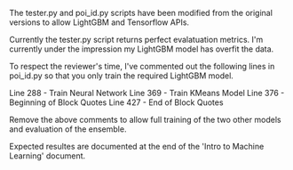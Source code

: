 The tester.py and poi_id.py scripts have been modified
from the original versions to allow LightGBM and
Tensorflow APIs.

Currently the tester.py script returns perfect
evalatuation metrics. I'm currently under the
impression my LightGBM model has overfit the
data.

To respect the reviewer's time, I've commented out
the following lines in poi_id.py so that
you only train the required LightGBM model.

Line 288 - Train Neural Network
Line 369 - Train KMeans Model
Line 376 - Beginning of Block Quotes
Line 427 - End of Block Quotes

Remove the above comments to allow
full training of the two other models
and evaluation of the ensemble.

Expected resultes are documented at
the end of the 'Intro to Machine Learning' document.
